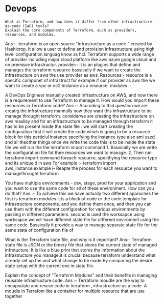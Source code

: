 # Devops

    What is Terraform, and how does it differ from other infrastructure-as-code (IaC) tools?
    Explain the core components of Terraform, such as providers, resources, and modules.
Ans :- terraform is an open source "Infrastructure as a code " created by Hashicrop. It allow a user to  define and provision infrastructure using high level configuration languag know  as hcl. Terraform supports a wide range of provider including major cloud platform like aws azure google cloud and on premisse infrastructur.
provider:- it is an plugins that define and manages the terraform resource bassically if we want to  create the infrastructure on aws the use provider as aws.
Resources:- resource is a specific componet of infrastruct for  example  if our provider as aws the we want to create a vpc or ec2 instance as a resource.
modules :- 


A DevOps Engineer manually created infrastructure on AWS, and now there is a requirement to use Terraform to manage it. How would you import these resources in Terraform code?
Ans :-
    Accroding to thid question we are creatig the infrstructure mannully now they want this infrastructure to be manage throught terraform. considerwe are creating the infrastructure on aws maullay and for an infrastructure to be managed through terraform it has to be present inside the state file . we will start creating the configuration first it will create the code which is going to be a resource block for this perticlul instance specifying the instance type also ami used and all theother things once we write the code this is to be inside the state file  we will run the the terraform import command
    1. Bassically we are write the configuration file fot thee  resources we want to manage.
    2. Then run terraform import command foreach resource, specifiying the resource type and its uniqueid in aws
  For example :- terraform import aws_instance.example i-
  Reapte the process for each resource you want to managethrought terraform  


  You have multiple environments - dev, stage, prod for your application and you want to use the same code for all of these environment. How can you do that?
Ans :- 
    To achieve this we have actually two different approches the first is terraform modules it is a block of code or the code template for infrastructure components. and you define them once, and then you can use them with the different configuration for various environments by passing in different parameters. 
    second is used the worksapce using worksapce we will have different state file for different  enviroment using the same code. Bassically it provide a way to manage separate state file  for the same state of configuration file of   


                                                         
                                                         
                                                         
What is the Terraform state file, and why is it important?
Ans:-
    Terraform state file is JSON or the binery file that stores the current state of managed infrstucture.  It is  like a blue print that stores the information about the infrastructure you manage.it is  crucial because terraform understand what already set up the and what change to be made.By comparing the desire state setup with the current one in state file.



Explain the concept of "Terraform Modules" and their benefits in managing reusable infrastructure code.
Ans :- 
    Terraform moudle are the way to encapsulate and resuse code in terraform , infrastructure as a code.
A moudle in Terrafom like a container for multiple resource that are use together